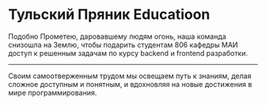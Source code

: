 # Тульский Пряник Educatioon

Подобно Прометею, даровавшему людям огонь,
наша команда снизошла на Землю,
чтобы подарить студентам 806 кафедры МАИ
доступ к решенным задачам по курсу backend и frontend разработки.
____
Своим самоотверженным трудом мы освещаем путь к знаниям,
делая сложное доступным и понятным,
и вдохновляя на новые достижения в мире программирования.

